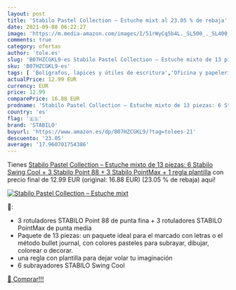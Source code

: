 ```yaml
---
layout: post
title: 'Stabilo Pastel Collection – Estuche mixt al 23.05 % de rebaja'
date: 2021-09-08 06:22:27
image: 'https://m.media-amazon.com/images/I/51rWyCq5b4L._SL500_._SL400_.jpg'
comments: true
category: ofertas
author: 'tole.es'
slug: 'B07HZCGKL9-es Stabilo Pastel Collection – Estuche mixto de 13 piezas: 6...'
sku: 'B07HZCGKL9-es'
tags: [ 'Bolígrafos, lápices y útiles de escritura','Oficina y papelería','Rotuladores y subrayadores','Subrayadores','stabilo', ]
actualPrice: 12.99 EUR
currency: EUR
price: 12.99
comparePrice: 16.88 EUR
prodname: 'Stabilo Pastel Collection – Estuche mixto de 13 piezas: 6 Stabilo Swing Cool + 3 Stabilo Point 88 + 3 Stabilo PointMax + 1 regla plantilla'
country: 'es'
flag: '🇪🇸'
brand: 'STABILO'
buyurl: 'https://www.amazon.es/dp/B07HZCGKL9/?tag=tolees-21'
descuento: '23.05'
average: '17.960701754386'
---
```


Tienes [Stabilo Pastel Collection – Estuche mixto de 13 piezas: 6 Stabilo Swing Cool + 3 Stabilo Point 88 + 3 Stabilo PointMax + 1 regla plantilla](https://www.amazon.es/dp/B07HZCGKL9/?tag=tolees-21) con precio final de  12.99 EUR (original: 16.88 EUR) (23.05 %  de rebaja) aqui!

[![Stabilo Pastel Collection – Estuche mixt](https://m.media-amazon.com/images/I/51rWyCq5b4L._SL500_._SL400_.jpg)](https://www.amazon.es/dp/B07HZCGKL9/?tag=tolees-21)

🔎:

- 3 rotuladores STABILO Point 88 de punta fina + 3 rotuladores STABILO PointMax de punta media
- Paquete de 13 piezas: un paquete ideal para el marcado con letras o el método bullet journal, con colores pasteles para subrayar, dibujar, colorear o decorar.
- una regla con plantilla para dejar volar tu imaginación
- 6 subrayadores STABILO Swing Cool

[🛒 Comprar!!!](https://www.amazon.es/dp/B07HZCGKL9/?tag=tolees-21)
